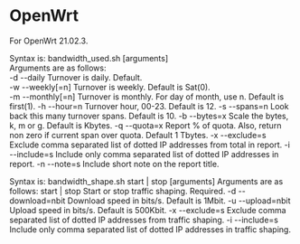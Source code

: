 # OpenWrt

For OpenWrt 21.02.3.  <br>

Syntax is: bandwidth_used.sh [arguments]<br>
Arguments are as follows:<br>
  -d --daily         Turnover is daily.  Default.<br>
  -w --weekly[=n]    Turnover is weekly.  Default is Sat(0).<br>
  -m --monthly[=n]   Turnover is monthly. For day of month, use n. Default is first(1).
  -h --hour=n        Turnover hour, 00-23.  Default is 12.
  -s --spans=n       Look back this many turnover spans.  Default is 10.
  -b --bytes=x       Scale the bytes, k, m or g.  Default is Kbytes.
  -q --quota=x       Report % of quota.  Also, return non zero if current span over quota.  Default 1 Tbytes.
  -x --exclude=s     Exclude comma separated list of dotted IP addresses from total in report.
  -i --include=s     Include only comma separated list of dotted IP addresses in report.
  -n --note=s        Include short note on the report title.

Syntax is: bandwidth_shape.sh start | stop [arguments]
Arguments are as follows:
  start | stop       Start or stop traffic shaping.  Required.
  -d --download=nbit Download speed in bits/s.  Default is 1Mbit.
  -u --upload=nbit   Upload speed in bits/s.  Default is 500Kbit.
  -x --exclude=s     Exclude comma separated list of dotted IP addresses from traffic shaping.
  -i --include=s     Include only comma separated list of dotted IP addresses in traffic shaping. 

